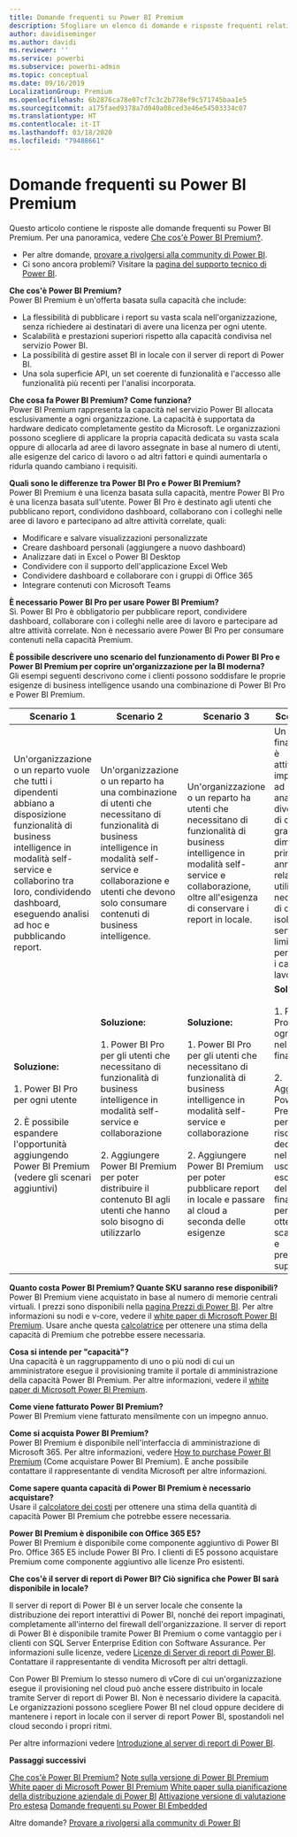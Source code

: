 ```yaml
---
title: Domande frequenti su Power BI Premium
description: Sfogliare un elenco di domande e risposte frequenti relative all'offerta Power BI Premium.
author: davidiseminger
ms.author: davidi
ms.reviewer: ''
ms.service: powerbi
ms.subservice: powerbi-admin
ms.topic: conceptual
ms.date: 09/16/2019
LocalizationGroup: Premium
ms.openlocfilehash: 6b2876ca78e07cf7c3c2b778ef9c571745baa1e5
ms.sourcegitcommit: a175faed9378a7d040a08ced3e46e54503334c07
ms.translationtype: HT
ms.contentlocale: it-IT
ms.lasthandoff: 03/18/2020
ms.locfileid: "79488661"
---
```

# <a name="power-bi-premium-faq"></a>Domande frequenti su Power BI Premium

Questo articolo contiene le risposte alle domande frequenti su Power BI Premium. Per una panoramica, vedere [Che cos'è Power BI Premium?](service-premium-what-is.md).

* Per altre domande, [provare a rivolgersi alla community di Power BI](https://community.powerbi.com/).
* Ci sono ancora problemi? Visitare la [pagina del supporto tecnico di Power BI](https://powerbi.microsoft.com/support/).

**Che cos'è Power BI Premium?**  
Power BI Premium è un'offerta basata sulla capacità che include:

* La flessibilità di pubblicare i report su vasta scala nell'organizzazione, senza richiedere ai destinatari di avere una licenza per ogni utente.
* Scalabilità e prestazioni superiori rispetto alla capacità condivisa nel servizio Power BI.
* La possibilità di gestire asset BI in locale con il server di report di Power BI.
* Una sola superficie API, un set coerente di funzionalità e l'accesso alle funzionalità più recenti per l'analisi incorporata.

**Che cosa fa Power BI Premium? Come funziona?**  
Power BI Premium rappresenta la capacità nel servizio Power BI allocata esclusivamente a ogni organizzazione. La capacità è supportata da hardware dedicato completamente gestito da Microsoft. Le organizzazioni possono scegliere di applicare la propria capacità dedicata su vasta scala oppure di allocarla ad aree di lavoro assegnate in base al numero di utenti, alle esigenze del carico di lavoro o ad altri fattori e quindi aumentarla o ridurla quando cambiano i requisiti.

**Quali sono le differenze tra Power BI Pro e Power BI Premium?**  
Power BI Premium è una licenza basata sulla capacità, mentre Power BI Pro è una licenza basata sull'utente. Power BI Pro è destinato agli utenti che pubblicano report, condividono dashboard, collaborano con i colleghi nelle aree di lavoro e partecipano ad altre attività correlate, quali:

* Modificare e salvare visualizzazioni personalizzate
* Creare dashboard personali (aggiungere a nuovo dashboard)
* Analizzare dati in Excel o Power BI Desktop
* Condividere con il supporto dell'applicazione Excel Web
* Condividere dashboard e collaborare con i gruppi di Office 365
* Integrare contenuti con Microsoft Teams

**È necessario Power BI Pro per usare Power BI Premium?**  
Sì. Power BI Pro è obbligatorio per pubblicare report, condividere dashboard, collaborare con i colleghi nelle aree di lavoro e partecipare ad altre attività correlate. Non è necessario avere Power BI Pro per consumare contenuti nella capacità Premium.

**È possibile descrivere uno scenario del funzionamento di Power BI Pro e Power BI Premium per coprire un'organizzazione per la BI moderna?**  
Gli esempi seguenti descrivono come i clienti possono soddisfare le proprie esigenze di business intelligence usando una combinazione di Power BI Pro e Power BI Premium.

| Scenario 1 | Scenario 2 | Scenario 3 | Scenario 4 |
| --- | --- | --- | --- |
| Un'organizzazione o un reparto vuole che tutti i dipendenti abbiano a disposizione funzionalità di business intelligence in modalità self-service e collaborino tra loro, condividendo dashboard, eseguendo analisi ad hoc e pubblicando report. | Un'organizzazione o un reparto ha una combinazione di utenti che necessitano di funzionalità di business intelligence in modalità self-service e collaborazione e utenti che devono solo consumare contenuti di business intelligence. | Un'organizzazione o un reparto ha utenti che necessitano di funzionalità di business intelligence in modalità self-service e collaborazione, oltre all'esigenza di conservare i report in locale. | Un reparto finanziario è attivamente impegnato ad analizzare diversi set di dati di grandi dimensioni prima di un annuncio relativo agli utili e necessita di capacità isolata e senza limitazioni per gestire i carichi di lavoro. |
| **Soluzione:**<br/><br/>1. Power BI Pro per ogni utente<br/><br/>2. È possibile espandere l'opportunità aggiungendo Power BI Premium (vedere gli scenari aggiuntivi) |**Soluzione:**<br/><br/>1. Power BI Pro per gli utenti che necessitano di funzionalità di business intelligence in modalità self-service e collaborazione<br/><br/>2. Aggiungere Power BI Premium per poter distribuire il contenuto BI agli utenti che hanno solo bisogno di utilizzarlo |**Soluzione:**<br/><br/>1. Power BI Pro per gli utenti che necessitano di funzionalità di business intelligence in modalità self-service e collaborazione<br/><br/>2. Aggiungere Power BI Premium per poter pubblicare report in locale e passare al cloud a seconda delle esigenze |**Soluzione:**<br/><br/>1. Power BI Pro per ogni utente nel reparto finanziario<br/><br/>2. Aggiungere Power BI Premium per le risorse dedicate, nel cloud, a uso esclusivo del reparto finanziario, per ottenere scalabilità e prestazioni superiori |

**Quanto costa Power BI Premium? Quante SKU saranno rese disponibili?**  
Power BI Premium viene acquistato in base al numero di memorie centrali virtuali. I prezzi sono disponibili nella [pagina Prezzi di Power BI](https://powerbi.microsoft.com/pricing/). Per altre informazioni su nodi e v-core, vedere il [white paper di Microsoft Power BI Premium](https://aka.ms/pbipremiumwhitepaper). Usare anche questa [calcolatrice](https://powerbi.microsoft.com/calculator/) per ottenere una stima della capacità di Premium che potrebbe essere necessaria.

**Cosa si intende per "capacità"?**  
Una capacità è un raggruppamento di uno o più nodi di cui un amministratore esegue il provisioning tramite il portale di amministrazione della capacità Power BI Premium. Per altre informazioni, vedere il [white paper di Microsoft Power BI Premium](https://aka.ms/pbipremiumwhitepaper).

**Come viene fatturato Power BI Premium?**  
Power BI Premium viene fatturato mensilmente con un impegno annuo.

**Come si acquista Power BI Premium?**  
Power BI Premium è disponibile nell'interfaccia di amministrazione di Microsoft 365. Per altre informazioni, vedere [How to purchase Power BI Premium](service-admin-premium-purchase.md) (Come acquistare Power BI Premium). È anche possibile contattare il rappresentante di vendita Microsoft per altre informazioni.

**Come sapere quanta capacità di Power BI Premium è necessario acquistare?**  
Usare il [calcolatore dei costi](https://powerbi.microsoft.com/calculator/) per ottenere una stima della quantità di capacità Power BI Premium che potrebbe essere necessaria.

**Power BI Premium è disponibile con Office 365 E5?**  
Power BI Premium è disponibile come componente aggiuntivo di Power BI Pro. Office 365 E5 include Power BI Pro. I clienti di E5 possono acquistare Premium come componente aggiuntivo alle licenze Pro esistenti.

**Che cos'è il server di report di Power BI? Ciò significa che Power BI sarà disponibile in locale?**

Il server di report di Power BI è un server locale che consente la distribuzione dei report interattivi di Power BI, nonché dei report impaginati, completamente all'interno del firewall dell'organizzazione. Il server di report di Power BI è disponibile tramite Power BI Premium o come vantaggio per i clienti con SQL Server Enterprise Edition con Software Assurance. Per informazioni sulle licenze, vedere [Licenze di Server di report di Power BI](report-server/get-started.md#licensing-power-bi-report-server). Contattare il rappresentante di vendita Microsoft per altri dettagli.

Con Power BI Premium lo stesso numero di vCore di cui un'organizzazione esegue il provisioning nel cloud può anche essere distribuito in locale tramite Server di report di Power BI. Non è necessario dividere la capacità. Le organizzazioni possono scegliere Power BI nel cloud oppure decidere di mantenere i report in locale con il server di report Power BI, spostandoli nel cloud secondo i propri ritmi.

Per altre informazioni vedere [Introduzione al server di report di Power BI](report-server/get-started.md).

**Passaggi successivi**

[Che cos'è Power BI Premium?](service-premium-what-is.md)
[Note sulla versione di Power BI Premium](service-premium-release-notes.md)
[White paper di Microsoft Power BI Premium](https://aka.ms/pbipremiumwhitepaper)
[White paper sulla pianificazione della distribuzione aziendale di Power BI](https://aka.ms/pbienterprisedeploy)
[Attivazione versione di valutazione Pro estesa](service-extended-pro-trial.md)
[Domande frequenti su Power BI Embedded](developer/embedded/embedded-faq.md)

Altre domande? [Provare a rivolgersi alla community di Power BI](https://community.powerbi.com/)
